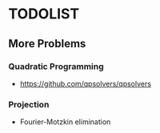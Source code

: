 # TODOLIST


## More Problems

### Quadratic Programming

- https://github.com/qpsolvers/qpsolvers

### Projection

 - Fourier-Motzkin elimination